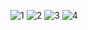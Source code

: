 ![1](https://github.com/user-attachments/assets/915c5676-f5c3-43ed-bd56-eb25700e067f)
![2](https://github.com/user-attachments/assets/359ae37f-a88b-4a0a-bbd0-225aa1cfee91)
![3](https://github.com/user-attachments/assets/bf819326-9529-454b-a188-6c126b383665)
![4](https://github.com/user-attachments/assets/c014dcad-e9a5-45ab-bdb9-3d3ae1fedeea)
